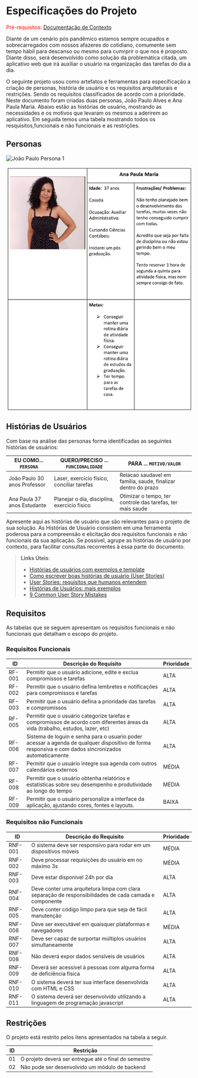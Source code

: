 # Especificações do Projeto

<span style="color:red">Pré-requisitos: <a href="1-Documentação de Contexto.md"> Documentação de Contexto</a></span>

Diante de um cenário pós pandêmico estamos sempre ocupados e sobrecarregados com nossos afazeres do cotidiano, comumente sem tempo hábil para descanso ou mesmo para cumrprir o que nos é proposto. Diante disso, será desenvolvido como solução da problemática citada, um aplicativo web que irá auxiliar o usuário na organização das tarefas do dia a dia.  

O seguinte projeto usou como artefatos e ferramentas para especificação
a criação de personas, história de usuário e os requisitos arquiteturais e restrições. Sendo os requisitos classificados de acordo com a prioridade.
Neste documento foram criadas duas personas, João Paulo Alves e Ana Paula Maria. 
Abaixo estão as histórias de usuário, mostrando as necessidades e os motivos que levaram os mesmos a aderirem ao aplicativo.
Em seguida temos uma tabela mostrando todos os resquisitos,funcionais e não funcionais e as restrições.

## Personas

![João Paulo Persona 1](https://github.com/ICEI-PUC-Minas-PMV-ADS/pmv-ads-2023-1-e1-proj-web-t12-planejamento-diario/blob/main/docs/img/Jo%C3%A3o%20Paulo%20Alves1.png)


![Ana Paula Persona 2](https://github.com/ICEI-PUC-Minas-PMV-ADS/pmv-ads-2023-1-e1-proj-web-t12-planejamento-diario/blob/main/docs/img/Persona%202%20imagem%20ok.png)

## Histórias de Usuários

Com base na análise das personas forma identificadas as seguintes histórias de usuários:

|EU COMO... `PERSONA`        | QUERO/PRECISO ... `FUNCIONALIDADE`         |PARA ... `MOTIVO/VALOR`                                       |
|----------------------------|--------------------------------------------|--------------------------------------------------------------|
|João Paulo 30 anos Professor|Laser, exercício físico, conciliar tarefas  |Relacao saudavel em familia, saude, finalizar dentro do prazo |   |
|Ana Paula 37 anos Estudante |Planejar o dia, disciplina, exercicio fisico|Otimizar o tempo, ter controle das tarefas, ter mais saude    |

Apresente aqui as histórias de usuário que são relevantes para o projeto de sua solução. As Histórias de Usuário consistem em uma ferramenta poderosa para a compreensão e elicitação dos requisitos funcionais e não funcionais da sua aplicação. Se possível, agrupe as histórias de usuário por contexto, para facilitar consultas recorrentes à essa parte do documento.

> **Links Úteis**:
> - [Histórias de usuários com exemplos e template](https://www.atlassian.com/br/agile/project-management/user-stories)
> - [Como escrever boas histórias de usuário (User Stories)](https://medium.com/vertice/como-escrever-boas-users-stories-hist%C3%B3rias-de-usu%C3%A1rios-b29c75043fac)
> - [User Stories: requisitos que humanos entendem](https://www.luiztools.com.br/post/user-stories-descricao-de-requisitos-que-humanos-entendem/)
> - [Histórias de Usuários: mais exemplos](https://www.reqview.com/doc/user-stories-example.html)
> - [9 Common User Story Mistakes](https://airfocus.com/blog/user-story-mistakes/)

## Requisitos

As tabelas que se seguem apresentam os requisitos funcionais e não funcionais que detalham o escopo do projeto.

### Requisitos Funcionais

|ID    | Descrição do Requisito  | Prioridade |
|------|-----------------------------------------|----|
|RF-001| Permitir que o usuário adicione, edite e exclua compromissos e tarefas | ALTA | 
|RF-002| Permitir que o usuário defina lembretes e notificações para compromissos e tarefas | ALTA |
|RF-003| Permitir que o usuário defina a prioridade das tarefas e compromissos | ALTA |
|RF-005| Permitir que o usuário categorize tarefas e compromissos de acordo com diferentes áreas da vida (trabalho, estudos, lazer, etc) | ALTA |
|RF-006| Sistema de loguin e senha para o usuario poder acessar a agenda de qualquer dispositivo de forma responsiva e com dados sincronizados automaticamente | ALTA |
|RF-007| Permitir que o usuário integre sua agenda com outros calendários externos | MÉDIA |
|RF-008| Permitir que o usuário obtenha relatórios e estatísticas sobre seu desempenho e produtividade ao longo do tempo | MÉDIA |
|RF-009| Permitir que o usuário personalize a interface da aplicação, ajustando cores, fontes e layouts. | BAIXA |


### Requisitos não Funcionais

|ID     | Descrição do Requisito  |Prioridade |
|-------|-------------------------|----|
|RNF-001| O sistema deve ser responsivo para rodar em um dispositivos móveis | MÉDIA | 
|RNF-002| Deve processar requisições do usuário em no máximo 3s |  MÉDIA | 
|RNF-003| Deve estar disponível 24h por dia |  ALTA | 
|RNF-004| Deve conter uma arquitetura limpa com clara separação de responsibilidades de cada camada e componente |  ALTA | 
|RNF-005| Deve conter código limpo para que seja de fácil manutenção |  ALTA | 
|RNF-006| Deve ser executável em quaisquer plataformas e navegadores | MÉDIA | 
|RNF-007| Deve ser capaz de surportar múltiplos usuários simultaneamente | ALTA | 
|RNF-008| Não deverá expor dados sensíveis de usuários | ALTA |
|RNF-009| Deverá ser acessível à pessoas com alguma forma de deficiência física | ALTA |
|RNF-010| O sistema deverá ter sua interface desenvolvida com HTML e CSS | ALTA |
|RNF-011| O sistema deverá ser desenvolvido utilizando a linguagem de programação javascript | ALTA |


## Restrições

O projeto está restrito pelos itens apresentados na tabela a seguir.

|ID| Restrição                                             |
|--|-------------------------------------------------------|
|01| O projeto deverá ser entregue até o final do semestre |
|02| Não pode ser desenvolvido um módulo de backend        |


